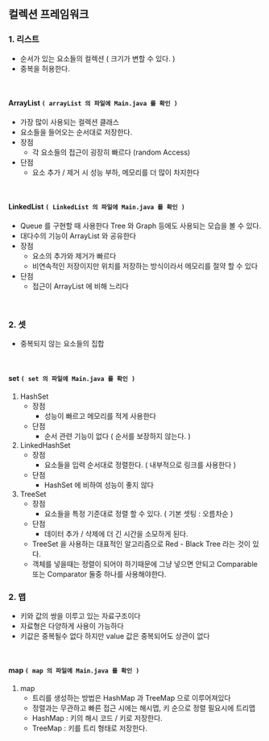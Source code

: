 ## 컬렉션 프레임워크

### 1. 리스트
- 순서가 있는 요소들의 컬렉션 ( 크기가 변할 수 있다. )
- 중복을 허용한다.

<br>

#### ArrayList `( arrayList 의 파일에 Main.java 를 확인 )`
   - 가장 많이 사용되는 컬렉션 클래스
   - 요소들을 들어오는 순서대로 저장한다.
   - 장점
     - 각 요소들의 접근이 굉장히 빠르다 (random Access)
   - 단점
     - 요소 추가 / 제거 시 성능 부하, 메모리를 더 많이 차지한다
     

<br>

#### LinkedList `( LinkedList 의 파일에 Main.java 를 확인 )`
- Queue 를 구현할 때 사용한다 Tree 와 Graph 등에도 사용되는 모습을 볼 수 있다.
- 대다수의 기능이 ArrayList 와 공유한다
- 장점
  - 요소의 추가와 제거가 빠르다
  - 비연속적인 저장이지만 위치를 저장하는 방식이라서 메모리를 절약 할 수 있다
- 단점
  - 접근이 ArrayList 에 비해 느리다

<br>

### 2. 셋
- 중복되지 않는 요소들의 집합

<br>

#### set `( set 의 파일에 Main.java 를 확인 )`
1. HashSet
   - 장점
     - 성능이 빠르고 메모리를 적게 사용한다
   - 단점 
     - 순서 관련 기능이 없다 ( 순서를 보장하지 않는다. )
2. LinkedHashSet
   - 장점
     - 요소들을 입력 순서대로 정렬한다. ( 내부적으로 링크를 사용한다 )
   - 단점
     - HashSet 에 비하여 성능이 좋지 않다
3. TreeSet
   - 장점
     - 요소들을 특정 기준대로 정렬 할 수 있다. ( 기본 셋팅 : 오름차순 )
   - 단점
     - 데이터 추가 / 삭제에 더 긴 시간을 소모하게 된다.
   - TreeSet 을 사용하는 대표적인 알고리즘으로 Red - Black Tree 라는 것이 있다.
   - 객체를 넣을때는 정렬이 되어야 하기때문에 그냥 넣으면 안되고 Comparable 또는 Comparator 둘중 하나를 사용해야한다.


### 2. 맵
- 키와 값의 쌍을 이루고 있는 자료구조이다
- 자료형은 다양하게 사용이 가능하다
- 키값은 중복될수 없다 하지만 value 값은 중복되어도 상관이 없다

<br>

#### map `( map 의 파일에 Main.java 를 확인 )`
1. map
   - 트리를 생성하는 방법은 HashMap 과 TreeMap 으로 이루어져있다
   - 정렬과는 무관하고 빠른 접근 시에는 해시맵, 키 순으로 정렬 필요시에 트리맵
   - HashMap : 키의 해시 코드 / 키로 저장한다.
   - TreeMap : 키를 트리 형태로 저장한다.

